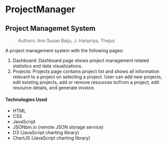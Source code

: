 # ProjectManager
## Project Managemet System
> Authors: Ann Susan Baiju, J. Haripriya, Thejus

A project management system with the following pages:<br>
1. Dashboard: Dashboard page shows project management related statistics and data visualizations.<br> 
2. Projects: Projects page contains project list and shows all information relevant to a project on selecting a project. User can add new projects, edit existing projects, add or remove resources to/from a project, edit resource details, and generate invoice.  

#### Technologies Used
- HTML
- CSS
- JavaScript
- JSONbin.io (remote JSON storage service)
- D3 (JavaScript charting library)
- ChartJS (JavaScript charting library)